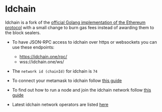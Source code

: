 # Idchain

Idchain is a fork of the [official Golang implementation of the Ethereum protocol](https://github.com/ethereum/go-ethereum) with a small change to burn gas fees instead of awarding them to the block sealers.

- To have JSON-RPC access to idchain over https or websockets you can use these endpoints:

  - https://idchain.one/rpc/
  - wss://idchain.one/ws/
- The `network id (chainId)` for idchain is `74`
- To connect your metamask to idchain follow [this guide](https://github.com/BrightID/idchain/wiki/Connect-Metamask-to-Idchain)
- To find out how to run a node and join the idchain network follow [this guide](https://github.com/BrightID/idchain/wiki/Joining-the-Idchain-Network)
- Latest idchain network operators are listed [here](https://docs.google.com/spreadsheets/d/1OR1xh35CJvPnhHjwgvPXGg3w-LhB1KnpXbCn1-4aTYY/edit?usp=sharing)
